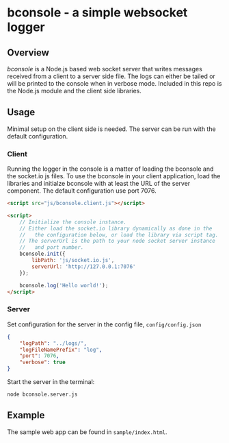 # bconsole - a simple websocket logger

## Overview
_bconsole_ is a Node.js based web socket server that writes messages received from a client to a server side file. The logs can either be tailed or will be printed to the console when in verbose mode. Included in this repo is the Node.js module and the client side libraries.

## Usage

Minimal setup on the client side is needed. The server can be run with the default configuration.

### Client

Running the logger in the console is a matter of loading the bconsole and the socket.io js files. To use the bconsole in your client application, load the libraries and initialze bconsole with at least the URL of the server component. The default configuration use port 7076.
```html
<script src="js/bconsole.client.js"></script>

<script>
    // Initialize the console instance.
    // Either load the socket.io library dynamically as done in the
    //   the configuration below, or load the library via script tag.
    // The serverUrl is the path to your node socket server instance
    //   and port number.
    bconsole.init({
	    libPath: 'js/socket.io.js',
	    serverUrl: 'http://127.0.0.1:7076'
    });

    bconsole.log('Hello world!');
</script>
```

### Server

Set configuration for the server in the config file, `config/config.json`

```json
{
    "logPath": "../logs/",
    "logFileNamePrefix": "log",
    "port": 7076,
    "verbose": true
}
```

Start the server in the terminal:

    node bconsole.server.js


## Example

The sample web app can be found in `sample/index.html`. 

